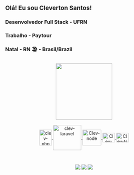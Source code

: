 ### <div> <h3>Olá! Eu sou Cleverton Santos!</h3>
<h3>Desenvolvedor Full Stack - UFRN</h3>
<h3>Trabalho - Paytour </h3>       
<h3> Natal - RN 🏖️ - Brasil/Brazil </h3> 
</div>
<h2 "auto"></h2>
 
 <div align="center">
        <a href="https://github.com/clevertoncodev">
<!--         <img height="180em" src="https://github-readme-stats.vercel.app/api?username=clevertoncodev&show_icons=true&theme=codeSTACKr&include_all_commits=true&count_private=true"/> -->
        <img height="180em" src="https://github-readme-stats.vercel.app/api/top-langs/?username=clevertoncodev&layout=compact&langs_count=7&theme=codeSTACKr"/>  
      </div>
      <div  align="center" style="display: inline_block"><br>
        <img align="center" alt="clev-php" height="50" width="40" src="https://cdn.jsdelivr.net/gh/devicons/devicon@latest/icons/php/php-original.svg">
        <img align="center" alt="clev-laravel" height="80" width="90" src="https://cdn.jsdelivr.net/gh/devicons/devicon@latest/icons/laravel/laravel-original-wordmark.svg">
       <img align="center" alt="Clev-node" height="50" width="60" src= "https://cdn.jsdelivr.net/gh/devicons/devicon@latest/icons/nodejs/nodejs-original-wordmark.svg">
        <img align="center" alt="Clev-vue" height="30" width="40" src="https://cdn.jsdelivr.net/gh/devicons/devicon@latest/icons/vuejs/vuejs-original-wordmark.svg">
 <img align="center" alt="Clev-ts" height="30" width="40" src="https://cdn.jsdelivr.net/gh/devicons/devicon@latest/icons/typescript/typescript-original.svg">
          
        
</div>   
  <div>
    <h2 "auto"></h2>
 </div>
   <br>
      <div align="center">
          <a href="https://api.whatsapp.com/send?phone=5584994105215"><img src="https://img.shields.io/badge/WhatsApp-25D366?style=for-the-badge&logo=whatsapp&logoColor=white" target="_blank"></a>
          <a href = "mailto:clevertonsantoscodev@gmail.com"><img src="https://img.shields.io/badge/-Gmail-%23333?style=for-the-badge&logo=gmail&logoColor=red" target="_blank"></a>
          <a href="https://www.linkedin.com/in/cleverton-santos-5548a1233/" target="_blank"><img src="https://img.shields.io/badge/-LinkedIn-%230077B5?style=for-the-badge&logo=linkedin&logoColor=white" target="_blank"></a></div>
